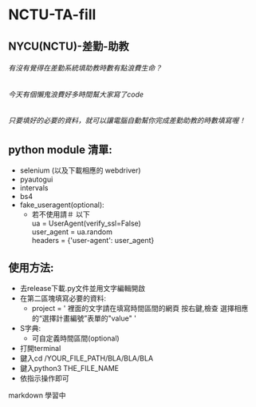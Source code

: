 # NCTU-TA-fill

## NYCU(NCTU)-差勤-助教  
###### 有沒有覺得在差勤系統填助教時數有點浪費生命？  
###### 今天有個懶鬼浪費好多時間幫大家寫了code  
###### 只要填好的必要的資料，就可以讓電腦自動幫你完成差勤助教的時數填寫喔！  
  
  
## python module 清單:  
- selenium (以及下載相應的 webdriver)  
- pyautogui  
- intervals  
- bs4
- fake_useragent(optional):  
    - 若不使用請＃ 以下  
      ua = UserAgent(verify_ssl=False)  
      user_agent = ua.random  
      headers = {'user-agent': user_agent}  
  
  
## 使用方法:  
- 去release下載.py文件並用文字編輯開啟  
- 在第二區塊填寫必要的資料:  
  - project = ' 裡面的文字請在填寫時間區間的網頁 按右鍵,檢查 選擇相應的“選擇計畫編號”表單的"value" '  
- S字典:  
  - 可自定義時間區間(optional)  
- 打開terminal  
- 鍵入cd /YOUR_FILE_PATH/BLA/BLA/BLA  
- 鍵入python3 THE_FILE_NAME  
- 依指示操作即可  
  
  
markdown 學習中
